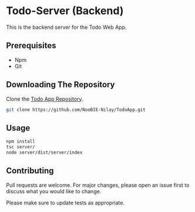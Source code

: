# Todo-Server (Backend)

This is the backend server for the Todo Web App.

## Prerequisites

- Npm
- Git

## Downloading The Repository

Clone the [Todo App Repository](https://github.com/NooBIE-Nilay/TodoApp.git).

```bash
git clone https://github.com/NooBIE-Nilay/TodoApp.git
```

## Usage

```bash
npm install
tsc server/
node server/dist/server/index
```

## Contributing

Pull requests are welcome. For major changes, please open an issue first
to discuss what you would like to change.

Please make sure to update tests as appropriate.
